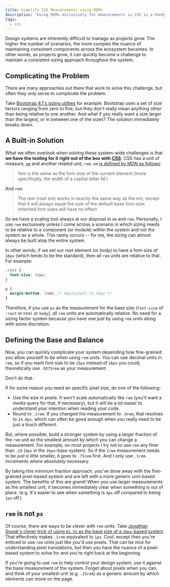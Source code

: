 ```yaml
---
title: Simplify CSS Measurements using REMs
description: "Using REMs exclusively for measurements in CSS is a handy tool for enforcing a stronger design system."
tags:
  - css
---
```


Design systems are inherently difficult to manage as projects grow. The higher the number of scenarios, the more complex the nuance of maintaining consistent components across the ecosystem becomes. In other words, as projects grow, it can quickly become a challenge to maintain a consistent sizing approach throughout the system.

## Complicating the Problem

There are many approaches out there that work to solve this challenge, but often they only serve to complicate the problem.

Take [Bootstrap 4.1's sizing utilties](https://getbootstrap.com/docs/4.1/utilities/spacing/) for example. Bootstrap uses a set of size factors ranging from zero to five, but they don't really mean anything other than being relative to one another. And what if you really want a size larger than the largest, or in between one of the sizes? The solution immediately breaks down.

## A Built-in Solution

What we often overlook when solving these system-wide challenges is that **we have the tooling for it right out of the box with [CSS](/wtf-is-css).** CSS has a unit of measure, [`em`](https://developer.mozilla.org/en-US/docs/Learn/CSS/Introduction_to_CSS/Values_and_units) and another related unit, `rem`. `em` [is defined by MDN as follows](https://developer.mozilla.org/en-US/docs/Learn/CSS/Introduction_to_CSS/Values_and_units):

> 1em is the same as the font-size of the current element (more specifically, the width of a capital letter M.)

And `rem`:

> The rem (root em) works in exactly the same way as the em, except that it will always equal the size of the default base font-size; inherited font sizes will have no effect

So we have a scaling tool always at our disposal in `em` and `rem`. Personally, I use `rem` exclusively unless I come across a scenario in which sizing needs to be relative to a component (or module) within the system and not the system as a whole. This rarely occurs -- for me, the sizing can almost always be built atop the entire system.

In other words, if we set our root element (or body) to have a font-size of `16px` (which tends to be the standard), then all `rem` units are relative to that. For example:

```css
:root {
  font-size: 16px;
}

p {
  margin-bottom: 1rem; /* Equivalent to 16px */
}
```

Therefore, if you use `px` as the measurement for the base size (`font-size` of `:root` or `html` or `body`), all `rem` units are automatically relative. No need for a sizing factor system because you have one just by using `rem` units along with some discretion.

## Defining the Base and Balance

Now, you can quickly complicate your system depending how fine-grained you allow yourself to be when using `rem` units. You can use decimal units in `rem`, so if you want font size to be `15px` instead of `16px` you could, theoretically use `.9375rem` as your measurement.

Don't do that.

If for some reason you need an specific pixel size, do one of the following:

- Use the size in pixels. It won't scale automatically like `rem` (you'll want a media query for that, if necessary), but it will be a lot easier to understand your intention when reading your code.
- Round to `.1rem`. If you changed the measurement to `.9rem`, that resolves to `14.4px`, which can often be good enough when you really need to be just a touch different.

But, where possible, build a stronger system by using a larger fraction of the `rem` unit as the smallest amount by which you can change a measurement. For example, on most projects I try not to use `rem` any finer than `.25` (`4px` in the `16px`-base system). So if the `1rem` measurement needs to be _just a little_ smaller, it goes to `.75rem` first. And I only use `.1rem` increments where absolutely necessary.

By taking this minimum fraction approach, you've done away with the fine-grained pixel-based system and are left with a more generic unit-based system. The benefits of this are grand! When you use larger measurements as the smallest unit, it becomes immediately clear when something is out of place. (e.g. It's easier to see when something is `4px` off compared to being `1px` off.)

## `rem` is not `px`

Of course, there are ways to be clever with `rem` units. Take [Jonathan Snook's clever trick of using `62.5%` as the base size of a `16px`-based system](https://snook.ca/archives/html_and_css/font-size-with-rem). That effectively makes `.1rem` equivalent to `1px`. Cool, except then you're enticed to use `rem` units just like you'd use pixels. That can be nice for understanding pixel translations, but then you have the nuance of a pixel-based system to solve for and you're right back at the beginning.

If you're going to use `rem` to help control your design system, use it against the base measurement of the system. Forget about pixels when you can, and think of your smallest unit (e.g. `.25rem`) as a generic amount by which elements can move on the page.
